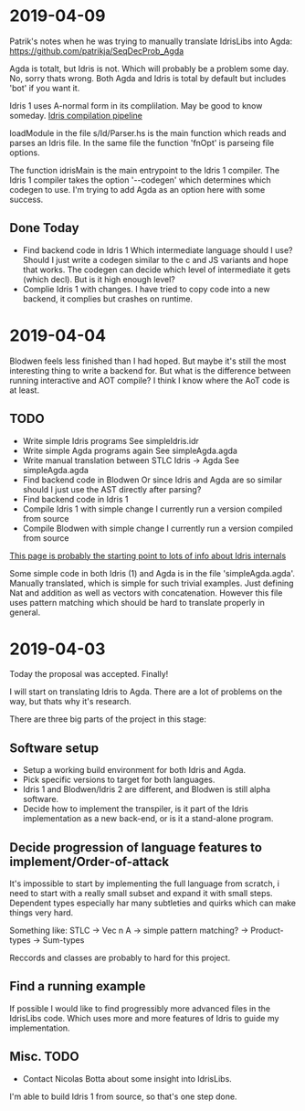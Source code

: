 2019-04-09
==========

Patrik's notes when he was trying to manually translate IdrisLibs into Agda:
https://github.com/patrikja/SeqDecProb_Agda

Agda is totalt, but Idris is not. Which will probably be a problem some day.
No, sorry thats wrong. Both Agda and Idris is total by default but includes
'bot' if you want it.

Idris 1 uses A-normal form in its complilation. May be good to know someday.
[Idris compilation pipeline](https://github.com/idris-lang/Idris-dev/wiki/Idris-Compilation-Pipeline)

loadModule in the file s/Id/Parser.hs is the main function which reads and
parses an Idris file.
In the same file the function 'fnOpt' is parseing file options.

The function idrisMain is the main entrypoint to the Idris 1 compiler.
The Idris 1 compiler takes the option '--codegen' which determines which
codegen to use. I'm trying to add Agda as an option here with some success.

Done Today
----
- Find backend code in Idris 1
  Which intermediate language should I use? Should I just write a codegen
  similar to the c and JS variants and hope that works. The codegen can decide
  which level of intermediate it gets (which decl). But is it high enough
  level?
- Complie Idris 1 with changes. I have tried to copy code into a new backend,
  it complies but crashes on runtime.


2019-04-04
==========

Blodwen feels less finished than I had hoped. But maybe it's still the most
interesting thing to write a backend for. But what is the difference between
running interactive and AOT compile? I think I know where the AoT code is at
least.

TODO
----
- Write simple Idris programs
  See simpleIdris.idr
- Write simple Agda programs again
  See simpleAgda.agda
- Write manual translation between STLC Idris -> Agda
  See simpleAgda.agda
- Find backend code in Blodwen
    Or since Idris and Agda are so similar should I just use the AST directly
    after parsing?
- Find backend code in Idris 1
- Compile Idris 1 with simple change
  I currently run a version compiled from source
- Compile Blodwen with simple change
  I currently run a version compiled from source

[This page is probably the starting point to lots of info about Idris internals](https://github.com/idris-lang/Idris-dev/wiki/Idris-back-end-IRs)

Some simple code in both Idris (1) and Agda is in the file 'simpleAgda.agda'.
Manually translated, which is simple for such trivial examples. Just defining
Nat and addition as well as vectors with concatenation. However this file uses
pattern matching which should be hard to translate properly in general.


2019-04-03
==========

Today the proposal was accepted. Finally!

I will start on translating Idris to Agda. There are a lot of problems on the
way, but thats why it's research.

There are three big parts of the project in this stage:

Software setup
--------------
- Setup a working build environment for both Idris and Agda.
- Pick specific versions to target for both languages.
- Idris 1 and Blodwen/Idris 2 are different, and Blodwen is still alpha
  software.
- Decide how to implement the transpiler, is it part of the Idris
  implementation as a new back-end, or is it a stand-alone program.

Decide progression of language features to implement/Order-of-attack
--------------------------------------------------------------------
It's impossible to start by implementing the full language from scratch, i need
to start with a really small subset and expand it with small steps. Dependent
types especially har many subtleties and quirks which can make things very
hard.

Something like:
    STLC -> Vec n A -> simple pattern matching? -> Product-types -> Sum-types

Reccords and classes are probably to hard for this project.

Find a running example
----------------------
If possible I would like to find progressibly more advanced files in the
IdrisLibs code. Which uses more and more features of Idris to guide my
implementation.


Misc. TODO
----------
- Contact Nicolas Botta about some insight into IdrisLibs.


I'm able to build Idris 1 from source, so that's one step done.
